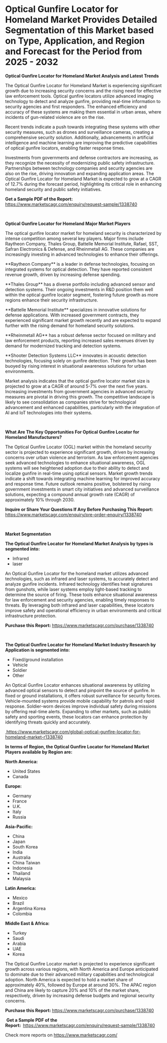 <p><h1>Optical Gunfire Locator for Homeland Market Provides Detailed Segmentation of this Market based on Type, Application, and Region and Forecast for the Period from 2025 - 2032</h1></p><p><strong>Optical Gunfire Locator for Homeland Market Analysis and Latest Trends</strong></p>
<p><p>The Optical Gunfire Locator for Homeland Market is experiencing significant growth due to increasing security concerns and the rising need for effective law enforcement tools. Optical gunfire locators utilize advanced imaging technology to detect and analyze gunfire, providing real-time information to security agencies and first responders. The enhanced efficiency and accuracy of these systems are making them essential in urban areas, where incidents of gun-related violence are on the rise.</p><p>Recent trends indicate a push towards integrating these systems with other security measures, such as drones and surveillance cameras, creating a comprehensive security solution. Additionally, advancements in artificial intelligence and machine learning are improving the predictive capabilities of optical gunfire locators, enabling faster response times.</p><p>Investments from governments and defense contractors are increasing, as they recognize the necessity of modernizing public safety infrastructure. Partnerships between technology companies and security agencies are also on the rise, driving innovation and expanding application areas. The Optical Gunfire Locator for Homeland Market is expected to grow at a CAGR of 12.7% during the forecast period, highlighting its critical role in enhancing homeland security and public safety initiatives.</p></p>
<p><strong>Get a Sample PDF of the Report:&nbsp;</strong> <a href="https://www.marketscagr.com/enquiry/request-sample/1338740?utm_campaign=1895&utm_medium=2&utm_source=Github&utm_content=ia&utm_term=08012025&utm_id=optical-gunfire-locator-for-homeland">https://www.marketscagr.com/enquiry/request-sample/1338740</a></p>
<p>&nbsp;</p>
<p><strong>Optical Gunfire Locator for Homeland Major Market Players</strong></p>
<p><p>The optical gunfire locator market for homeland security is characterized by intense competition among several key players. Major firms include Raytheon Company, Thales Group, Battelle Memorial Institute, Rafael, SST, Safran Electronics & Defense, and Rheinmetall AG. These companies are increasingly investing in advanced technologies to enhance their offerings.</p><p>**Raytheon Company** is a leader in defense technologies, focusing on integrated systems for optical detection. They have reported consistent revenue growth, driven by increasing defense spending.</p><p>**Thales Group** has a diverse portfolio including advanced sensor and detection systems. Their ongoing investments in R&D position them well within the optical gunfire locator segment, fostering future growth as more regions enhance their security infrastructure.</p><p>**Battelle Memorial Institute** specializes in innovative solutions for defense applications. With increased government contracts, they experienced significant market growth recently and are expected to expand further with the rising demand for homeland security solutions.</p><p>**Rheinmetall AG** has a robust defense sector focused on military and law enforcement products, reporting increased sales revenues driven by demand for modernized tracking and detection systems.</p><p>**Shooter Detection Systems LLC** innovates in acoustic detection technologies, focusing solely on gunfire detection. Their growth has been buoyed by rising interest in situational awareness solutions for urban environments.</p><p>Market analysis indicates that the optical gunfire locator market size is projected to grow at a CAGR of around 5-7% over the next five years. Increasing investments from government agencies in advanced security measures are pivotal in driving this growth. The competitive landscape is likely to see consolidation as companies strive for technological advancement and enhanced capabilities, particularly with the integration of AI and IoT technologies into their systems.</p></p>
<p>&nbsp;</p>
<p><strong>What Are The Key Opportunities For Optical Gunfire Locator for Homeland Manufacturers?</strong></p>
<p><p>The Optical Gunfire Locator (OGL) market within the homeland security sector is projected to experience significant growth, driven by increasing concerns over urban violence and terrorism. As law enforcement agencies seek advanced technologies to enhance situational awareness, OGL systems will see heightened adoption due to their ability to detect and localize gunfire in real-time using optical sensors. Market growth trends indicate a shift towards integrating machine learning for improved accuracy and response time. Future outlook remains positive, bolstered by rising government investments in smart city initiatives and advanced surveillance solutions, expecting a compound annual growth rate (CAGR) of approximately 10% through 2030.</p></p>
<p><strong>Inquire or Share Your Questions If Any Before Purchasing This Report:</strong> <a href="https://www.marketscagr.com/enquiry/pre-order-enquiry/1338740?utm_campaign=1895&utm_medium=2&utm_source=Github&utm_content=ia&utm_term=08012025&utm_id=optical-gunfire-locator-for-homeland">https://www.marketscagr.com/enquiry/pre-order-enquiry/1338740</a></p>
<p>&nbsp;</p>
<p><strong>Market Segmentation</strong></p>
<p><strong>The Optical Gunfire Locator for Homeland Market Analysis by types is segmented into:</strong></p>
<p><ul><li>Infrared</li><li>laser</li></ul></p>
<p><p>An Optical Gunfire Locator for the homeland market utilizes advanced technologies, such as infrared and laser systems, to accurately detect and analyze gunfire incidents. Infrared technology identifies heat signatures from gunshots, while laser systems employ light-based tracking to determine the source of firing. These tools enhance situational awareness for law enforcement and security agencies, enabling timely responses to threats. By leveraging both infrared and laser capabilities, these locators improve safety and operational efficiency in urban environments and critical infrastructure protection.</p></p>
<p><strong>Purchase this Report:&nbsp;</strong><a href="https://www.marketscagr.com/purchase/1338740?utm_campaign=1895&utm_medium=2&utm_source=Github&utm_content=ia&utm_term=08012025&utm_id=optical-gunfire-locator-for-homeland">https://www.marketscagr.com/purchase/1338740</a></p>
<p>&nbsp;</p>
<p><strong>The Optical Gunfire Locator for Homeland Market Industry Research by Application is segmented into:</strong></p>
<p><ul><li>Fixed/ground installation</li><li>Vehicle</li><li>Soldier</li><li>Other</li></ul></p>
<p><p>An Optical Gunfire Locator enhances situational awareness by utilizing advanced optical sensors to detect and pinpoint the source of gunfire. In fixed or ground installations, it offers robust surveillance for security forces. Vehicle-mounted systems provide mobile capability for patrols and rapid response. Soldier-worn devices improve individual safety during missions by offering real-time alerts. Expanding to other markets, such as public safety and sporting events, these locators can enhance protection by identifying threats quickly and accurately.</p></p>
<p><a href="https://www.marketscagr.com/global-optical-gunfire-locator-for-homeland-market-r1338740?utm_campaign=1895&utm_medium=2&utm_source=Github&utm_content=ia&utm_term=08012025&utm_id=optical-gunfire-locator-for-homeland">&nbsp;https://www.marketscagr.com/global-optical-gunfire-locator-for-homeland-market-r1338740</a></p>
<p><strong>In terms of Region, the Optical Gunfire Locator for Homeland Market Players available by Region are:</strong></p>
<p>
    <p> <strong> North America: </strong>
        <ul>
            <li>United States</li>
            <li>Canada</li>
        </ul>
        </p> 
    <p> <strong> Europe: </strong>
        <ul>
            <li>Germany</li>
            <li>France</li>
            <li>U.K.</li>
            <li>Italy</li>
            <li>Russia</li>
        </ul>
        </p> 
    <p> <strong> Asia-Pacific: </strong>
        <ul>
            <li>China</li>
            <li>Japan</li>
            <li>South Korea</li>
            <li>India</li>
            <li>Australia</li>
            <li>China Taiwan</li>
            <li>Indonesia</li>
            <li>Thailand</li>
            <li>Malaysia</li>
        </ul>
        </p> 
    <p> <strong> Latin America: </strong>
        <ul>
            <li>Mexico</li>
            <li>Brazil</li>
            <li>Argentina Korea</li>
            <li>Colombia</li>
        </ul>
        </p> 
    <p> <strong> Middle East & Africa: </strong>
        <ul>
            <li>Turkey</li>
            <li>Saudi</li>
            <li>Arabia</li>
            <li>UAE</li>
            <li>Korea</li>
        </ul>
    </p>
    </p>
<p><p>The Optical Gunfire Locator market is projected to experience significant growth across various regions, with North America and Europe anticipated to dominate due to their advanced military capabilities and technological adoption. North America is expected to hold a market share of approximately 40%, followed by Europe at around 30%. The APAC region and China are likely to capture 20% and 10% of the market share, respectively, driven by increasing defense budgets and regional security concerns.</p></p>
<p><strong>Purchase this Report: </strong><a href="https://www.marketscagr.com/purchase/1338740?utm_campaign=1895&utm_medium=2&utm_source=Github&utm_content=ia&utm_term=08012025&utm_id=optical-gunfire-locator-for-homeland">https://www.marketscagr.com/purchase/1338740</a></p>
<p>&nbsp;<strong>Get a Sample PDF of the Report:&nbsp;&nbsp;</strong><a href="https://www.marketscagr.com/enquiry/request-sample/1338740?utm_campaign=1895&utm_medium=2&utm_source=Github&utm_content=ia&utm_term=08012025&utm_id=optical-gunfire-locator-for-homeland">https://www.marketscagr.com/enquiry/request-sample/1338740</a></p>
<p><strong></strong></p>
<p>Check more reports on <a href="https://www.marketscagr.com/?utm_campaign=1895&utm_medium=2&utm_source=Github&utm_content=ia&utm_term=08012025&utm_id=optical-gunfire-locator-for-homeland">https://www.marketscagr.com/</a></p>